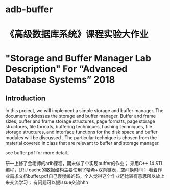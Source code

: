 # adb-buffer
# 《高级数据库系统》课程实验大作业
# "Storage and Buffer Manager Lab Description" For “Advanced Database Systems” 2018

## Introduction
In this project, we will implement a simple storage and buffer manager. The document
addresses the storage and buffer manager. Buffer and frame sizes, buffer and frame
storage structures, page formats, page storage structures, file formats, buffering
techniques, hashing techniques, file storage structures, and interface functions for the
disk space and buffer modules will be discussed . The particular technique is chosen
from the material covered in class that are relevant to buffer and storage manager.

see buffer.pdf for more detail...

研一上修了金老师的adb课程，期末做了个实现buffer的作业；
采用C++ 14 STL编程，LRU cache的数据结构主要使用了哈希+双向链表，空间换时间；
看着作业需求文档buffer.pdf自己慢慢编的码，个人觉得这个作业还比较有意思所以放上来交流学习；
有问题可以提issue交流hhh
